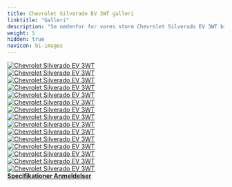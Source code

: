 ```yaml
---
title: Chevrolet Silverado EV 3WT galleri
linktitle: "Galleri"
description: "Se nedenfor for vores store Chevrolet Silverado EV 3WT billedgalleri. Klik på billederne for versioner i høj opløsning."
weight: 5
hidden: true
navicon: bi-images
---
```

<!-- markdownlint-disable MD033 -->
<div class="row" id ="my-gallery">
	<div class="pswp-grid-item col-6 col-md-4">
		<a href="https://media.evkx.net/multimedia/models/chevrolet/silverado_ev/silverado_ev_3wt/charging_1.jpg"
data-pswp-src="https://media.evkx.net/multimedia/models/chevrolet/silverado_ev/silverado_ev_3wt/charging_1.jpg"
data-pswp-width="3000"
data-pswp-height="2000" 
target="_blank">
			<img src="https://media.evkx.net/multimedia/models/chevrolet/silverado_ev/silverado_ev_3wt/charging_1_xst.jpg" alt="Chevrolet Silverado EV 3WT" class="img-fluid " />
		</a>
	</div>
	<div class="pswp-grid-item col-6 col-md-4">
		<a href="https://media.evkx.net/multimedia/models/chevrolet/silverado_ev/silverado_ev_3wt/exterior_1.jpg"
data-pswp-src="https://media.evkx.net/multimedia/models/chevrolet/silverado_ev/silverado_ev_3wt/exterior_1.jpg"
data-pswp-width="3000"
data-pswp-height="2000" 
target="_blank">
			<img src="https://media.evkx.net/multimedia/models/chevrolet/silverado_ev/silverado_ev_3wt/exterior_1_xst.jpg" alt="Chevrolet Silverado EV 3WT" class="img-fluid " />
		</a>
	</div>
	<div class="pswp-grid-item col-6 col-md-4">
		<a href="https://media.evkx.net/multimedia/models/chevrolet/silverado_ev/silverado_ev_3wt/exterior_2.jpg"
data-pswp-src="https://media.evkx.net/multimedia/models/chevrolet/silverado_ev/silverado_ev_3wt/exterior_2.jpg"
data-pswp-width="3000"
data-pswp-height="2000" 
target="_blank">
			<img src="https://media.evkx.net/multimedia/models/chevrolet/silverado_ev/silverado_ev_3wt/exterior_2_xst.jpg" alt="Chevrolet Silverado EV 3WT" class="img-fluid " />
		</a>
	</div>
	<div class="pswp-grid-item col-6 col-md-4">
		<a href="https://media.evkx.net/multimedia/models/chevrolet/silverado_ev/silverado_ev_3wt/exterior_3.jpg"
data-pswp-src="https://media.evkx.net/multimedia/models/chevrolet/silverado_ev/silverado_ev_3wt/exterior_3.jpg"
data-pswp-width="3000"
data-pswp-height="2000" 
target="_blank">
			<img src="https://media.evkx.net/multimedia/models/chevrolet/silverado_ev/silverado_ev_3wt/exterior_3_xst.jpg" alt="Chevrolet Silverado EV 3WT" class="img-fluid " />
		</a>
	</div>
	<div class="pswp-grid-item col-6 col-md-4">
		<a href="https://media.evkx.net/multimedia/models/chevrolet/silverado_ev/silverado_ev_3wt/frontseats_1.jpg"
data-pswp-src="https://media.evkx.net/multimedia/models/chevrolet/silverado_ev/silverado_ev_3wt/frontseats_1.jpg"
data-pswp-width="3000"
data-pswp-height="2002" 
target="_blank">
			<img src="https://media.evkx.net/multimedia/models/chevrolet/silverado_ev/silverado_ev_3wt/frontseats_1_xst.jpg" alt="Chevrolet Silverado EV 3WT" class="img-fluid " />
		</a>
	</div>
	<div class="pswp-grid-item col-6 col-md-4">
		<a href="https://media.evkx.net/multimedia/models/chevrolet/silverado_ev/silverado_ev_3wt/frunk_1.jpg"
data-pswp-src="https://media.evkx.net/multimedia/models/chevrolet/silverado_ev/silverado_ev_3wt/frunk_1.jpg"
data-pswp-width="3000"
data-pswp-height="2249" 
target="_blank">
			<img src="https://media.evkx.net/multimedia/models/chevrolet/silverado_ev/silverado_ev_3wt/frunk_1_xst.jpg" alt="Chevrolet Silverado EV 3WT" class="img-fluid " />
		</a>
	</div>
	<div class="pswp-grid-item col-6 col-md-4">
		<a href="https://media.evkx.net/multimedia/models/chevrolet/silverado_ev/silverado_ev_3wt/interior_1.jpg"
data-pswp-src="https://media.evkx.net/multimedia/models/chevrolet/silverado_ev/silverado_ev_3wt/interior_1.jpg"
data-pswp-width="3000"
data-pswp-height="2001" 
target="_blank">
			<img src="https://media.evkx.net/multimedia/models/chevrolet/silverado_ev/silverado_ev_3wt/interior_1_xst.jpg" alt="Chevrolet Silverado EV 3WT" class="img-fluid " />
		</a>
	</div>
	<div class="pswp-grid-item col-6 col-md-4">
		<a href="https://media.evkx.net/multimedia/models/chevrolet/silverado_ev/silverado_ev_3wt/interior_2.jpg"
data-pswp-src="https://media.evkx.net/multimedia/models/chevrolet/silverado_ev/silverado_ev_3wt/interior_2.jpg"
data-pswp-width="3000"
data-pswp-height="2001" 
target="_blank">
			<img src="https://media.evkx.net/multimedia/models/chevrolet/silverado_ev/silverado_ev_3wt/interior_2_xst.jpg" alt="Chevrolet Silverado EV 3WT" class="img-fluid " />
		</a>
	</div>
	<div class="pswp-grid-item col-6 col-md-4">
		<a href="https://media.evkx.net/multimedia/models/chevrolet/silverado_ev/silverado_ev_3wt/main_1.jpg"
data-pswp-src="https://media.evkx.net/multimedia/models/chevrolet/silverado_ev/silverado_ev_3wt/main_1.jpg"
data-pswp-width="3000"
data-pswp-height="2000" 
target="_blank">
			<img src="https://media.evkx.net/multimedia/models/chevrolet/silverado_ev/silverado_ev_3wt/main_1_xst.jpg" alt="Chevrolet Silverado EV 3WT" class="img-fluid " />
		</a>
	</div>
	<div class="pswp-grid-item col-6 col-md-4">
		<a href="https://media.evkx.net/multimedia/models/chevrolet/silverado_ev/silverado_ev_3wt/screens_1.jpg"
data-pswp-src="https://media.evkx.net/multimedia/models/chevrolet/silverado_ev/silverado_ev_3wt/screens_1.jpg"
data-pswp-width="3000"
data-pswp-height="2000" 
target="_blank">
			<img src="https://media.evkx.net/multimedia/models/chevrolet/silverado_ev/silverado_ev_3wt/screens_1_xst.jpg" alt="Chevrolet Silverado EV 3WT" class="img-fluid " />
		</a>
	</div>
	<div class="pswp-grid-item col-6 col-md-4">
		<a href="https://media.evkx.net/multimedia/models/chevrolet/silverado_ev/silverado_ev_3wt/secondrowseats_1.jpg"
data-pswp-src="https://media.evkx.net/multimedia/models/chevrolet/silverado_ev/silverado_ev_3wt/secondrowseats_1.jpg"
data-pswp-width="3000"
data-pswp-height="2000" 
target="_blank">
			<img src="https://media.evkx.net/multimedia/models/chevrolet/silverado_ev/silverado_ev_3wt/secondrowseats_1_xst.jpg" alt="Chevrolet Silverado EV 3WT" class="img-fluid " />
		</a>
	</div>
	<div class="pswp-grid-item col-6 col-md-4">
		<a href="https://media.evkx.net/multimedia/models/chevrolet/silverado_ev/silverado_ev_3wt/trailer_1.jpg"
data-pswp-src="https://media.evkx.net/multimedia/models/chevrolet/silverado_ev/silverado_ev_3wt/trailer_1.jpg"
data-pswp-width="3000"
data-pswp-height="2000" 
target="_blank">
			<img src="https://media.evkx.net/multimedia/models/chevrolet/silverado_ev/silverado_ev_3wt/trailer_1_xst.jpg" alt="Chevrolet Silverado EV 3WT" class="img-fluid " />
		</a>
	</div>
	<div class="pswp-grid-item col-6 col-md-4">
		<a href="https://media.evkx.net/multimedia/models/chevrolet/silverado_ev/silverado_ev_3wt/trailer_2.jpg"
data-pswp-src="https://media.evkx.net/multimedia/models/chevrolet/silverado_ev/silverado_ev_3wt/trailer_2.jpg"
data-pswp-width="3000"
data-pswp-height="1999" 
target="_blank">
			<img src="https://media.evkx.net/multimedia/models/chevrolet/silverado_ev/silverado_ev_3wt/trailer_2_xst.jpg" alt="Chevrolet Silverado EV 3WT" class="img-fluid " />
		</a>
	</div>
	<div class="pswp-grid-item col-6 col-md-4">
		<a href="https://media.evkx.net/multimedia/models/chevrolet/silverado_ev/silverado_ev_3wt/trunk_1.jpg"
data-pswp-src="https://media.evkx.net/multimedia/models/chevrolet/silverado_ev/silverado_ev_3wt/trunk_1.jpg"
data-pswp-width="3000"
data-pswp-height="2000" 
target="_blank">
			<img src="https://media.evkx.net/multimedia/models/chevrolet/silverado_ev/silverado_ev_3wt/trunk_1_xst.jpg" alt="Chevrolet Silverado EV 3WT" class="img-fluid " />
		</a>
	</div>
	<div class="pswp-grid-item col-6 col-md-4">
		<a href="https://media.evkx.net/multimedia/models/chevrolet/silverado_ev/silverado_ev_3wt/v2l_1.jpg"
data-pswp-src="https://media.evkx.net/multimedia/models/chevrolet/silverado_ev/silverado_ev_3wt/v2l_1.jpg"
data-pswp-width="3000"
data-pswp-height="2000" 
target="_blank">
			<img src="https://media.evkx.net/multimedia/models/chevrolet/silverado_ev/silverado_ev_3wt/v2l_1_xst.jpg" alt="Chevrolet Silverado EV 3WT" class="img-fluid " />
		</a>
	</div>
</div>
<script type="module">
  import PhotoSwipeLightbox from '/js/photoswipe-lightbox.esm.js';
    const lightbox = new PhotoSwipeLightbox({
       gallery: '#my-gallery',
        children: 'a',
        pswpModule: () => import('/js/photoswipe.esm.js')
    });
lightbox.init();
</script>
<div class="mt-3 mb-3">
<a href="../specifications/" class="text-decoration-none text-black">
<strong><i class="bi-arrow-left"></i> Specifikationer </strong>
</a>
<a href="../reviews/" class="text-decoration-none text-black float-end">
<strong>Anmeldelser <i class="bi-arrow-right"></i></strong>
</a>
</div>
